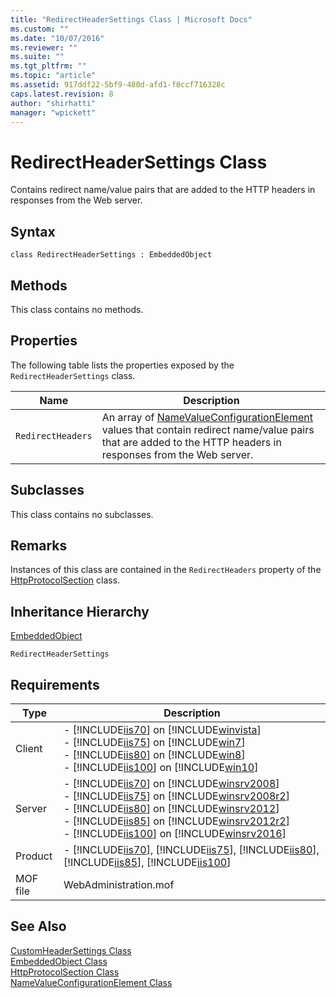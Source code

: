 ```yaml
---
title: "RedirectHeaderSettings Class | Microsoft Docs"
ms.custom: ""
ms.date: "10/07/2016"
ms.reviewer: ""
ms.suite: ""
ms.tgt_pltfrm: ""
ms.topic: "article"
ms.assetid: 917ddf22-5bf9-480d-afd1-f0ccf716328c
caps.latest.revision: 8
author: "shirhatti"
manager: "wpickett"
---
```

# RedirectHeaderSettings Class
Contains redirect name/value pairs that are added to the HTTP headers in responses from the Web server.  
  
## Syntax  
  
```vbs  
class RedirectHeaderSettings : EmbeddedObject  
```  
  
## Methods  
 This class contains no methods.  
  
## Properties  
 The following table lists the properties exposed by the `RedirectHeaderSettings` class.  
  
|Name|Description|  
|----------|-----------------|  
|`RedirectHeaders`|An array of [NameValueConfigurationElement](../../reference/admin/namevalueconfigurationelement-class.md) values that contain redirect name/value pairs that are added to the HTTP headers in responses from the Web server.|  
  
## Subclasses  
 This class contains no subclasses.  
  
## Remarks  
 Instances of this class are contained in the `RedirectHeaders` property of the [HttpProtocolSection](../../reference/admin/httpprotocolsection-class.md) class.  
  
## Inheritance Hierarchy  
 [EmbeddedObject](../../reference/admin/embeddedobject-class1.md)  
  
 `RedirectHeaderSettings`  
  
## Requirements  
  
|Type|Description|  
|----------|-----------------|  
|Client|-   [!INCLUDE[iis70](../../reference/admin/includes/iis70-md.md)] on [!INCLUDE[winvista](../../reference/admin/includes/winvista-md.md)]<br />-   [!INCLUDE[iis75](../../reference/admin/includes/iis75-md.md)] on [!INCLUDE[win7](../../reference/admin/includes/win7-md.md)]<br />-   [!INCLUDE[iis80](../../reference/admin/includes/iis80-md.md)] on [!INCLUDE[win8](../../reference/admin/includes/win8-md.md)]<br />-   [!INCLUDE[iis100](../../reference/admin/includes/iis100-md.md)] on [!INCLUDE[win10](../../reference/admin/includes/win10-md.md)]|  
|Server|-   [!INCLUDE[iis70](../../reference/admin/includes/iis70-md.md)] on [!INCLUDE[winsrv2008](../../reference/admin/includes/winsrv2008-md.md)]<br />-   [!INCLUDE[iis75](../../reference/admin/includes/iis75-md.md)] on [!INCLUDE[winsrv2008r2](../../reference/admin/includes/winsrv2008r2-md.md)]<br />-   [!INCLUDE[iis80](../../reference/admin/includes/iis80-md.md)] on [!INCLUDE[winsrv2012](../../reference/admin/includes/winsrv2012-md.md)]<br />-   [!INCLUDE[iis85](../../reference/admin/includes/iis85-md.md)] on [!INCLUDE[winsrv2012r2](../../reference/admin/includes/winsrv2012r2-md.md)]<br />-   [!INCLUDE[iis100](../../reference/admin/includes/iis100-md.md)] on [!INCLUDE[winsrv2016](../../reference/admin/includes/winsrv2016-md.md)]|  
|Product|-   [!INCLUDE[iis70](../../reference/admin/includes/iis70-md.md)], [!INCLUDE[iis75](../../reference/admin/includes/iis75-md.md)], [!INCLUDE[iis80](../../reference/admin/includes/iis80-md.md)], [!INCLUDE[iis85](../../reference/admin/includes/iis85-md.md)], [!INCLUDE[iis100](../../reference/admin/includes/iis100-md.md)]|  
|MOF file|WebAdministration.mof|  
  
## See Also  
 [CustomHeaderSettings Class](../../reference/admin/customheadersettings-class.md)   
 [EmbeddedObject Class](../../reference/admin/embeddedobject-class1.md)   
 [HttpProtocolSection Class](../../reference/admin/httpprotocolsection-class.md)   
 [NameValueConfigurationElement Class](../../reference/admin/namevalueconfigurationelement-class.md)